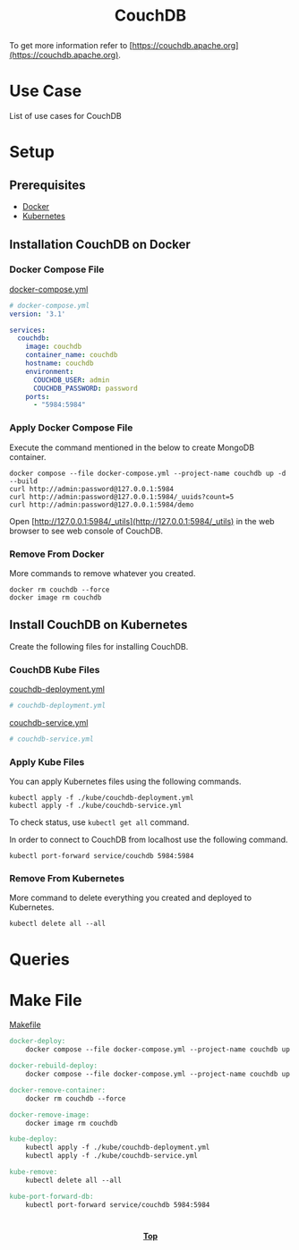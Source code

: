 # <p align="center">CouchDB</p>

To get more information refer to [https://couchdb.apache.org](https://couchdb.apache.org).

# Use Case

List of use cases for CouchDB


# Setup

## Prerequisites

* [Docker](https://www.docker.com/)
* [Kubernetes](https://kubernetes.io/)

## Installation CouchDB on Docker

### Docker Compose File

[docker-compose.yml](docker-compose.yml)

```yaml
# docker-compose.yml
version: '3.1'

services:
  couchdb:
    image: couchdb
    container_name: couchdb
    hostname: couchdb
    environment:
      COUCHDB_USER: admin
      COUCHDB_PASSWORD: password
    ports:
      - "5984:5984"
```

### Apply Docker Compose File

Execute the command mentioned in the below to create MongoDB container.

```shell
docker compose --file docker-compose.yml --project-name couchdb up -d --build
curl http://admin:password@127.0.0.1:5984
curl http://admin:password@127.0.0.1:5984/_uuids?count=5
curl http://admin:password@127.0.0.1:5984/demo
```

Open [http://127.0.0.1:5984/_utils](http://127.0.0.1:5984/_utils) in the web browser to see web console of CouchDB.

### Remove From Docker

More commands to remove whatever you created.

```shell
docker rm couchdb --force
docker image rm couchdb
```

## Install CouchDB on Kubernetes

Create the following files for installing CouchDB.

### CouchDB Kube Files

[couchdb-deployment.yml](./kube/couchdb-deployment.yml)

```yaml
# couchdb-deployment.yml
```

[couchdb-service.yml](./kube/couchdb-service.yml)

```yaml
# couchdb-service.yml
```

### Apply Kube Files

You can apply Kubernetes files using the following commands.

```shell
kubectl apply -f ./kube/couchdb-deployment.yml
kubectl apply -f ./kube/couchdb-service.yml
```

To check status, use `kubectl get all` command.

<p align="justify">

In order to connect to CouchDB from localhost use the following command.

```shell
kubectl port-forward service/couchdb 5984:5984
```

### Remove From Kubernetes

More command to delete everything you created and deployed to Kubernetes.

```shell
kubectl delete all --all
```

# Queries


# Make File

[Makefile](Makefile)

```makefile
docker-deploy:
	docker compose --file docker-compose.yml --project-name couchdb up -d

docker-rebuild-deploy:
	docker compose --file docker-compose.yml --project-name couchdb up --build -d

docker-remove-container:
	docker rm couchdb --force

docker-remove-image:
	docker image rm couchdb

kube-deploy:
	kubectl apply -f ./kube/couchdb-deployment.yml
	kubectl apply -f ./kube/couchdb-service.yml

kube-remove:
	kubectl delete all --all

kube-port-forward-db:
	kubectl port-forward service/couchdb 5984:5984	
```

#

**<p align="center"> [Top](#couchdb) </p>**